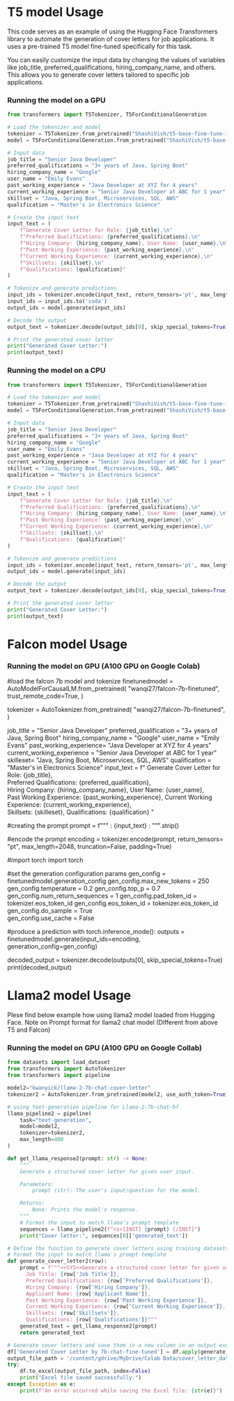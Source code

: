 # T5 model Usage

This code serves as an example of using the Hugging Face Transformers library to automate the generation of cover letters for job applications. 
It uses a pre-trained T5 model fine-tuned specifically for this task. 

You can easily customize the input data by changing the values of variables like job_title, preferred_qualifications, hiring_company_name, and others. 
This allows you to generate cover letters tailored to specific job applications.
### Running the model on a GPU


```python
from transformers import T5Tokenizer, T5ForConditionalGeneration

# Load the tokenizer and model
tokenizer = T5Tokenizer.from_pretrained("ShashiVish/t5-base-fine-tune-1024-cover-letter")
model = T5ForConditionalGeneration.from_pretrained("ShashiVish/t5-base-fine-tune-1024-cover-letter", max_length=512, device_map="auto")

# Input data
job_title = "Senior Java Developer"
preferred_qualifications = "3+ years of Java, Spring Boot"
hiring_company_name = "Google"
user_name = "Emily Evans"
past_working_experience = "Java Developer at XYZ for 4 years"
current_working_experience = "Senior Java Developer at ABC for 1 year"
skillset = "Java, Spring Boot, Microservices, SQL, AWS"
qualification = "Master's in Electronics Science"

# Create the input text
input_text = (
    f"Generate Cover Letter for Role: {job_title},\n"
    f"Preferred Qualifications: {preferred_qualifications},\n"
    f"Hiring Company: {hiring_company_name}, User Name: {user_name},\n"
    f"Past Working Experience: {past_working_experience},\n"
    f"Current Working Experience: {current_working_experience},\n"
    f"Skillsets: {skillset},\n"
    f"Qualifications: {qualification}"
)

# Tokenize and generate predictions
input_ids = tokenizer.encode(input_text, return_tensors='pt', max_length=2048, truncation=False, padding=True)
input_ids = input_ids.to('cuda')
output_ids = model.generate(input_ids)

# Decode the output
output_text = tokenizer.decode(output_ids[0], skip_special_tokens=True)

# Print the generated cover letter
print("Generated Cover Letter:")
print(output_text)

```


### Running the model on a CPU


```python
from transformers import T5Tokenizer, T5ForConditionalGeneration

# Load the tokenizer and model
tokenizer = T5Tokenizer.from_pretrained("ShashiVish/t5-base-fine-tune-1024-cover-letter")
model = T5ForConditionalGeneration.from_pretrained("ShashiVish/t5-base-fine-tune-1024-cover-letter", max_length=512)

# Input data
job_title = "Senior Java Developer"
preferred_qualifications = "3+ years of Java, Spring Boot"
hiring_company_name = "Google"
user_name = "Emily Evans"
past_working_experience = "Java Developer at XYZ for 4 years"
current_working_experience = "Senior Java Developer at ABC for 1 year"
skillset = "Java, Spring Boot, Microservices, SQL, AWS"
qualification = "Master's in Electronics Science"

# Create the input text
input_text = (
    f"Generate Cover Letter for Role: {job_title},\n"
    f"Preferred Qualifications: {preferred_qualifications},\n"
    f"Hiring Company: {hiring_company_name}, User Name: {user_name},\n"
    f"Past Working Experience: {past_working_experience},\n"
    f"Current Working Experience: {current_working_experience},\n"
    f"Skillsets: {skillset},\n"
    f"Qualifications: {qualification}"
)

# Tokenize and generate predictions
input_ids = tokenizer.encode(input_text, return_tensors='pt', max_length=2048, truncation=False, padding=True)
output_ids = model.generate(input_ids)

# Decode the output
output_text = tokenizer.decode(output_ids[0], skip_special_tokens=True)

# Print the generated cover letter
print("Generated Cover Letter:")
print(output_text)

```

# Falcon model Usage
### Running the model on GPU (A100 GPU on Google Colab)

#load the falcon 7b model and tokenize
finetunedmodel = AutoModelForCausalLM.from_pretrained(
    "wanqi27/falcon-7b-finetuned",
    trust_remote_code=True,
)

tokenizer = AutoTokenizer.from_pretrained(
    "wanqi27/falcon-7b-finetuned",
)

job_title = "Senior Java Developer"
preferred_qualification = "3+ years of Java, Spring Boot"
hiring_company_name = "Google"
user_name = "Emily Evans"
past_working_experience= "Java Developer at XYZ for 4 years"
current_working_experience = "Senior Java Developer at ABC for 1 year"
skilleset= "Java, Spring Boot, Microservices, SQL, AWS"
qualification = "Master's in Electronics Science"
input_text = f" Generate Cover Letter for Role: {job_title}, \
 Preferred Qualifications: {preferred_qualification}, \
 Hiring Company: {hiring_company_name}, User Name: {user_name}, \
 Past Working Experience: {past_working_experience}, Current Working Experience: {current_working_experience}, \
 Skillsets: {skilleset}, Qualifications: {qualification} "

#creating the prompt
prompt = f"""
    <human>: {input_text}
    <assistant>:
    """.strip()

#encode the prompt
encoding = tokenizer.encode(prompt, return_tensors= "pt", max_length=2048, truncation=False, padding=True)

#import torch
import torch

#set the generation configuration params
gen_config = finetunedmodel.generation_config
gen_config.max_new_tokens = 250
gen_config.temperature = 0.2
gen_config.top_p = 0.7
gen_config.num_return_sequences = 1
gen_config.pad_token_id = tokenizer.eos_token_id
gen_config.eos_token_id = tokenizer.eos_token_id
gen_config.do_sample = True  
gen_config.use_cache = False

#produce a prediction
with torch.inference_mode():
    outputs = finetunedmodel.generate(input_ids=encoding, generation_config=gen_config)

decoded_output = tokenizer.decode(outputs[0], skip_special_tokens=True)
print(decoded_output)




# Llama2 model Usage 

Plese find below example how using llama2 model loaded from Hugging Face.
Note on Prompt format for llama2 chat model (Different from above T5 and Falcon)

### Running the model on GPU (A100 GPU on Google Collab)

```python
from datasets import load_dataset
from transformers import AutoTokenizer
from transformers import pipeline

model2="kwanyick/llama-2-7b-chat-cover-letter"
tokenizer2 = AutoTokenizer.from_pretrained(model2, use_auth_token=True)

# using text-generation pipeline for Llama-2-7b-chat-hf
llama_pipeline2 = pipeline(
    task="text-generation",
    model=model2,
    tokenizer=tokenizer2,
    max_length=400
)

def get_llama_response2(prompt: str) -> None:
    """
    Generate a structured cover letter for given user input.

    Parameters:
        prompt (str): The user's input/question for the model.

    Returns:
        None: Prints the model's response.
    """
    # Format the input to match llama's prompt template
    sequences = llama_pipeline2(f"<s>[INST] {prompt} [/INST]")
    print("Cover letter:", sequences[0]['generated_text'])

# Define the function to generate cover letters using training datasets
# Format the input to match llama's prompt template
def generate_cover_letter2(row):
    prompt = f"""<<SYS>>Generate a structured cover letter for given user input<</SYS>>
      Job Title: {row['Job Title']},
      Preferred Qualifications: {row['Preferred Qualifications']},
      Hiring Company: {row['Hiring Company']},
      Applicant Name: {row['Applicant Name']},
      Past Working Experience: {row['Past Working Experience']},
      Current Working Experience: {row['Current Working Experience']},
      Skillsets: {row['Skillsets']},
      Qualifications: {row['Qualifications']}"""
    generated_text = get_llama_response2(prompt)
    return generated_text

# Generate cover letters and save them in a new column in an output excel file
df['Generated Cover Letter by 7b-chat-fine-tuned'] = df.apply(generate_cover_letter2, axis=1)
output_file_path = '/content/gdrive/MyDrive/Colab Data/cover_letter_data_test_first10_add2.xlsx'
try:
    df.to_excel(output_file_path, index=False)
    print("Excel file saved successfully.")
except Exception as e:
    print(f"An error occurred while saving the Excel file: {str(e)}")
```
